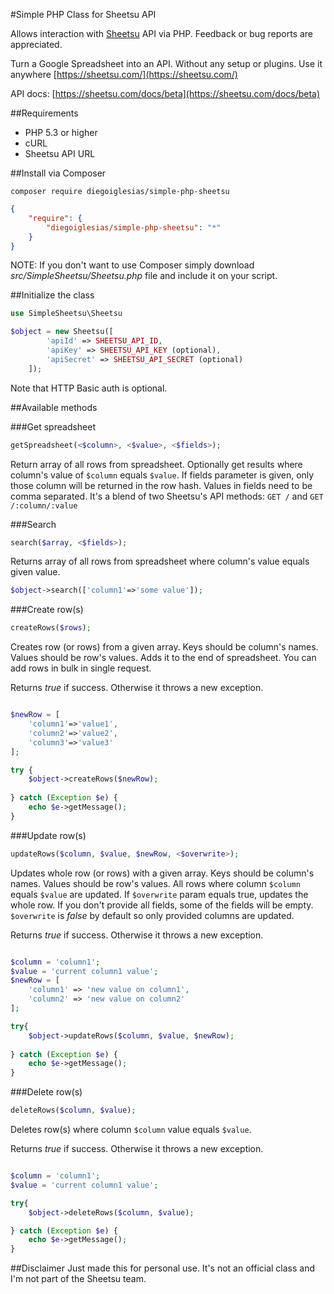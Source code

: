 #Simple PHP Class for Sheetsu API

Allows interaction with [Sheetsu](https://sheetsu.com/) API via PHP. Feedback or bug reports are appreciated.

Turn a Google Spreadsheet into an API.
Without any setup or plugins. Use it anywhere
[https://sheetsu.com/](https://sheetsu.com/)

API docs: [https://sheetsu.com/docs/beta](https://sheetsu.com/docs/beta)

##Requirements

- PHP 5.3 or higher
- cURL
- Sheetsu API URL

##Install via Composer

```
composer require diegoiglesias/simple-php-sheetsu
```

``` json
{
    "require": {
        "diegoiglesias/simple-php-sheetsu": "*"
    }
}
```

NOTE: If you don't want to use Composer simply download *src/SimpleSheetsu/Sheetsu.php* file and include it on your script.

##Initialize the class

```php
use SimpleSheetsu\Sheetsu

$object = new Sheetsu([
		'apiId' => SHEETSU_API_ID,
		'apiKey' => SHEETSU_API_KEY (optional),
		'apiSecret' => SHEETSU_API_SECRET (optional)
	]);
```

Note that HTTP Basic auth is optional.

##Available methods

###Get spreadsheet

```php
getSpreadsheet(<$column>, <$value>, <$fields>);
```

Return array of all rows from spreadsheet. Optionally get results where column's value of `$column` equals `$value`.
If fields parameter is given, only those column will be returned in the row hash. Values in fields need to be comma separated.
It's a blend of two Sheetsu's API methods: `GET /` and `GET /:column/:value`

###Search

```php
search($array, <$fields>);
```
Returns array of all rows from spreadsheet where column's value equals given value.

```php
$object->search(['column1'=>'some value']);
```

###Create row(s)

```php
createRows($rows);
```
Creates row (or rows) from a given array. Keys should be column's names. Values should be row's values. Adds it to the end of spreadsheet. You can add rows in bulk in single request.

Returns *true* if success. Otherwise it throws a new exception.

```php

$newRow = [
	'column1'=>'value1',
	'column2'=>'value2',
	'column3'=>'value3'
];

try {
	$object->createRows($newRow);
	
} catch (Exception $e) {
    echo $e->getMessage();
}


```

###Update row(s)

```php
updateRows($column, $value, $newRow, <$overwrite>);
```
Updates whole row (or rows) with a given array. Keys should be column's names. Values should be row's values. All rows where column `$column` equals `$value` are updated. If `$overwrite` param equals true, updates the whole row. If you don't provide all fields, some of the fields will be empty. `$overwrite` is *false* by default so only provided columns are updated.

Returns *true* if success. Otherwise it throws a new exception.

```php

$column = 'column1';
$value = 'current column1 value';
$newRow = [
	'column1' => 'new value on column1',
	'column2' => 'new value on column2'
];

try{
	$object->updateRows($column, $value, $newRow);
	
} catch (Exception $e) {
    echo $e->getMessage();
}	
```

###Delete row(s)

```php
deleteRows($column, $value);
```
Deletes row(s) where column `$column` value equals `$value`. 

Returns *true* if success. Otherwise it throws a new exception.

```php

$column = 'column1';
$value = 'current column1 value';

try{
	$object->deleteRows($column, $value); 

} catch (Exception $e) {
    echo $e->getMessage();
}

```

##Disclaimer
Just made this for personal use. It's not an official class and I'm not part of the Sheetsu team.